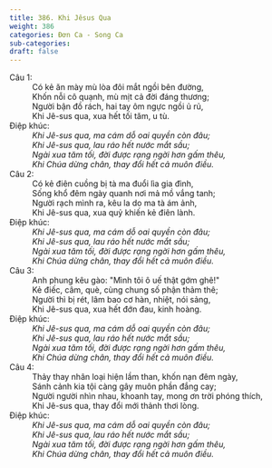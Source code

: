 ```yaml
---
title: 386. Khi Jêsus Qua
weight: 386
categories: Đơn Ca - Song Ca
sub-categories: 
draft: false
---
```

<dl><dt>Câu 1:</dt><dd data-verse="1">Có kẻ ăn mày mù lòa đôi mắt ngồi bên đường, <br/>Khốn nỗi cô quạnh, mù mịt cả đời đáng thương; <br/>Người bận đồ rách, hai tay ôm ngực ngồi ủ rủ, <br/>Khi Jê-sus qua, xua hết tối tăm, u tù. </dd><dt>Điệp khúc:</dt><dd data-chorus="1"><em>Khi Jê-sus qua, ma cám dỗ oai quyền còn đâu; <br/>Khi Jê-sus qua, lau ráo hết nước mắt sầu; <br/>Ngài xua tăm tối, đời được rạng ngời hơn gấm thêu, <br/>Khi Chúa dừng chân, thay đổi hết cả muôn điều. </em></dd><dt>Câu 2:</dt><dd data-verse="2">Có kẻ điên cuồng bị tà ma đuổi lìa gia đình, <br/>Sống khổ đêm ngày quanh nơi mả mồ vắng tanh; <br/>Người rạch mình ra, kêu la do ma tà ám ảnh, <br/>Khi Jê-sus qua, xua quỷ khiến kẻ điên lành. </dd><dt>Điệp khúc:</dt><dd data-chorus="1"><em>Khi Jê-sus qua, ma cám dỗ oai quyền còn đâu; <br/>Khi Jê-sus qua, lau ráo hết nước mắt sầu; <br/>Ngài xua tăm tối, đời được rạng ngời hơn gấm thêu, <br/>Khi Chúa dừng chân, thay đổi hết cả muôn điều. </em></dd><dt>Câu 3:</dt><dd data-verse="3">Anh phung kêu gào: "Mình tôi ô uế thật gớm ghê!" <br/>Kẻ điếc, câm, què, cùng chung số phận thảm thê; <br/>Người thì bị rét, lâm bao cơ hàn, nhiệt, nói sảng, <br/>Khi Jê-sus qua, xua hết đớn đau, kinh hoàng. </dd><dt>Điệp khúc:</dt><dd data-chorus="1"><em>Khi Jê-sus qua, ma cám dỗ oai quyền còn đâu; <br/>Khi Jê-sus qua, lau ráo hết nước mắt sầu; <br/>Ngài xua tăm tối, đời được rạng ngời hơn gấm thêu, <br/>Khi Chúa dừng chân, thay đổi hết cả muôn điều. </em></dd><dt>Câu 4:</dt><dd data-verse="4">Thảy thay nhân loại hiện lầm than, khốn nạn đêm ngày, <br/>Sánh cảnh kia tội càng gây muôn phần đắng cay; <br/>Người người nhìn nhau, khoanh tay, mong ơn trời phóng thích, <br/>Khi Jê-sus qua, thay đổi mới thảnh thơi lòng. </dd><dt>Điệp khúc:</dt><dd data-chorus="1"><em>Khi Jê-sus qua, ma cám dỗ oai quyền còn đâu; <br/>Khi Jê-sus qua, lau ráo hết nước mắt sầu; <br/>Ngài xua tăm tối, đời được rạng ngời hơn gấm thêu, <br/>Khi Chúa dừng chân, thay đổi hết cả muôn điều. </em></dd></dl>